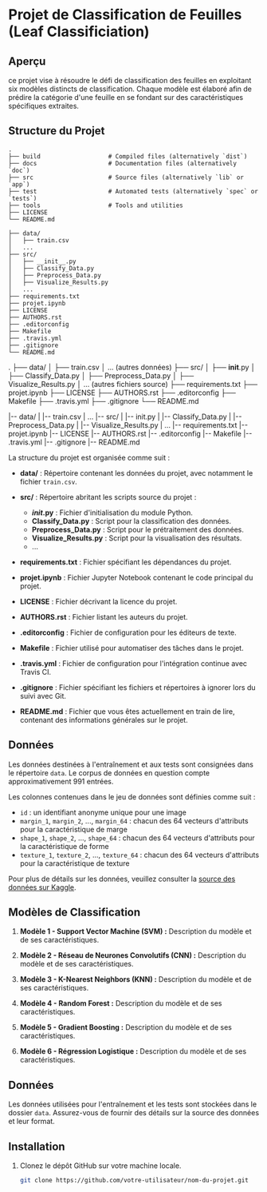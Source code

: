 Projet de Classification de Feuilles (Leaf Classificiation)
============================================================

## Aperçu

ce projet vise à résoudre le défi de classification des feuilles en exploitant six modèles distincts de classification. Chaque modèle est élaboré afin de prédire la catégorie d'une feuille en se fondant sur des caractéristiques spécifiques extraites.

## Structure du Projet


    .
    ├── build                   # Compiled files (alternatively `dist`)
    ├── docs                    # Documentation files (alternatively `doc`)
    ├── src                     # Source files (alternatively `lib` or `app`)
    ├── test                    # Automated tests (alternatively `spec` or `tests`)
    ├── tools                   # Tools and utilities
    ├── LICENSE
    └── README.md
    
    ├── data/
    │   ├── train.csv
    │   ... 
    ├── src/
    │   ├── __init__.py
    │   ├── Classify_Data.py
    │   ├── Preprocess_Data.py
    │   ├── Visualize_Results.py
    │   ... 
    ├── requirements.txt
    ├── projet.ipynb
    ├── LICENSE
    ├── AUTHORS.rst
    ├── .editorconfig
    ├── Makefile
    ├── .travis.yml
    ├── .gitignore
    └── README.md

.
├── data/
│   ├── train.csv
│   ... (autres données)
├── src/
│   ├── __init__.py
│   ├── Classify_Data.py
│   ├── Preprocess_Data.py
│   ├── Visualize_Results.py
│   ... (autres fichiers source)
├── requirements.txt
├── projet.ipynb
├── LICENSE
├── AUTHORS.rst
├── .editorconfig
├── Makefile
├── .travis.yml
├── .gitignore
└── README.md


|-- data/
| |-- train.csv
| ...
|-- src/
| |-- init.py
| |-- Classify_Data.py
| |-- Preprocess_Data.py
| |-- Visualize_Results.py
| ...
|-- requirements.txt
|-- projet.ipynb
|-- LICENSE
|-- AUTHORS.rst
|-- .editorconfig
|-- Makefile
|-- .travis.yml
|-- .gitignore
|-- README.md


La structure du projet est organisée comme suit :

- **data/** : Répertoire contenant les données du projet, avec notamment le fichier `train.csv`.

- **src/** : Répertoire abritant les scripts source du projet :
  - **_init_.py** : Fichier d'initialisation du module Python.
  - **Classify_Data.py** : Script pour la classification des données.
  - **Preprocess_Data.py** : Script pour le prétraitement des données.
  - **Visualize_Results.py** : Script pour la visualisation des résultats.
  - ...

- **requirements.txt** : Fichier spécifiant les dépendances du projet.

- **projet.ipynb** : Fichier Jupyter Notebook contenant le code principal du projet.

- **LICENSE** : Fichier décrivant la licence du projet.

- **AUTHORS.rst** : Fichier listant les auteurs du projet.

- **.editorconfig** : Fichier de configuration pour les éditeurs de texte.

- **Makefile** : Fichier utilisé pour automatiser des tâches dans le projet.

- **.travis.yml** : Fichier de configuration pour l'intégration continue avec Travis CI.

- **.gitignore** : Fichier spécifiant les fichiers et répertoires à ignorer lors du suivi avec Git.

- **README.md** : Fichier que vous êtes actuellement en train de lire, contenant des informations générales sur le projet.


## Données

Les données destinées à l'entraînement et aux tests sont consignées dans le répertoire `data`. Le corpus de données en question compte approximativement 991 entrées.

Les colonnes contenues dans le jeu de données sont définies comme suit :
- `id` : un identifiant anonyme unique pour une image
- `margin_1`, `margin_2`, ..., `margin_64` : chacun des 64 vecteurs d'attributs pour la caractéristique de marge
- `shape_1`, `shape_2`, ..., `shape_64` : chacun des 64 vecteurs d'attributs pour la caractéristique de forme
- `texture_1`, `texture_2`, ..., `texture_64` : chacun des 64 vecteurs d'attributs pour la caractéristique de texture

Pour plus de détails sur les données, veuillez consulter la [source des données sur Kaggle](https://www.kaggle.com/c/leaf-classification/data).

## Modèles de Classification


1. **Modèle 1 - Support Vector Machine (SVM) :** Description du modèle et de ses caractéristiques.

2. **Modèle 2 - Réseau de Neurones Convolutifs (CNN) :** Description du modèle et de ses caractéristiques.

3. **Modèle 3 - K-Nearest Neighbors (KNN) :** Description du modèle et de ses caractéristiques.

4. **Modèle 4 - Random Forest :** Description du modèle et de ses caractéristiques.

5. **Modèle 5 - Gradient Boosting :** Description du modèle et de ses caractéristiques.

6. **Modèle 6 - Régression Logistique :** Description du modèle et de ses caractéristiques.

## Données
Les données utilisées pour l'entraînement et les tests sont stockées dans le dossier `data`. Assurez-vous de fournir des détails sur la source des données et leur format.

## Installation
1. Clonez le dépôt GitHub sur votre machine locale.
   ```bash
   git clone https://github.com/votre-utilisateur/nom-du-projet.git
